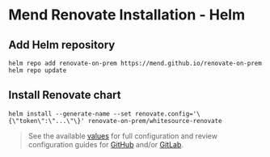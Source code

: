 # Mend Renovate Installation - Helm

## Add Helm repository

```shell
helm repo add renovate-on-prem https://mend.github.io/renovate-on-prem
helm repo update
```

## Install Renovate chart

```shell
helm install --generate-name --set renovate.config='\{\"token\":\"...\"\}' renovate-on-prem/whitesource-renovate
```

> See the available [values](./helm-charts/whitesource-renvoate/values.yaml) for full configuration and review 
> configuration guides for [GitHub](./configuration-github.md) and/or [GitLab](./configuration-gitlab.md).
